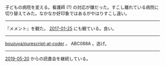 子どもの病院を変える。看護師 (?) の対応が嫌だった。すこし離れている病院に切り替えてみた。なかなか好印象ではあるがやはりすこし遠い。

---

『メメント』を観た。 [2017-01-25][] にも観ている。良い。

---

[bouzuya/purescript-at-coder][] 。 ABC088A 。逃げ。

---

[2019-05-20][] からの読書会を継続している。

[2017-01-25]: https://blog.bouzuya.net/2017/01/25/
[2019-05-20]: https://blog.bouzuya.net/2019/05/20/
[bouzuya/purescript-at-coder]: https://github.com/bouzuya/purescript-at-coder
